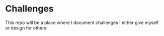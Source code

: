 # Challenges

This repo will be a place where I document challenges I either give myself or design for others.